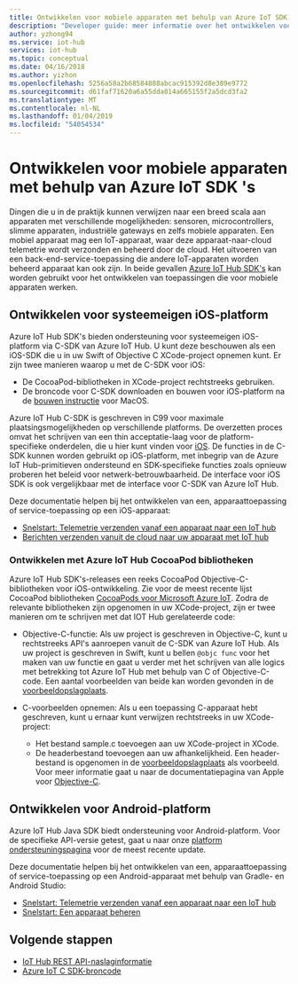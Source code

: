 ```yaml
---
title: Ontwikkelen voor mobiele apparaten met behulp van Azure IoT SDK's | Microsoft Docs
description: "Developer guide: meer informatie over het ontwikkelen voor mobiele apparaten met behulp van Azure IoT Hub SDK's."
author: yzhong94
ms.service: iot-hub
services: iot-hub
ms.topic: conceptual
ms.date: 04/16/2018
ms.author: yizhon
ms.openlocfilehash: 5256a58a2b68584888abcac915392d8e389e9772
ms.sourcegitcommit: d61faf71620a6a55dda014a665155f2a5dcd3fa2
ms.translationtype: MT
ms.contentlocale: nl-NL
ms.lasthandoff: 01/04/2019
ms.locfileid: "54054534"
---
```

# <a name="develop-for-mobile-devices-using-azure-iot-sdks"></a>Ontwikkelen voor mobiele apparaten met behulp van Azure IoT SDK 's

Dingen die u in de praktijk kunnen verwijzen naar een breed scala aan apparaten met verschillende mogelijkheden: sensoren, microcontrollers, slimme apparaten, industriële gateways en zelfs mobiele apparaten.  Een mobiel apparaat mag een IoT-apparaat, waar deze apparaat-naar-cloud telemetrie wordt verzonden en beheerd door de cloud.  Het uitvoeren van een back-end-service-toepassing die andere IoT-apparaten worden beheerd apparaat kan ook zijn.  In beide gevallen [Azure IoT Hub SDK's](https://docs.microsoft.com/azure/iot-hub/iot-hub-devguide-sdks) kan worden gebruikt voor het ontwikkelen van toepassingen die voor mobiele apparaten werken.  

## <a name="develop-for-native-ios-platform"></a>Ontwikkelen voor systeemeigen iOS-platform

Azure IoT Hub SDK's bieden ondersteuning voor systeemeigen iOS-platform via C-SDK van Azure IoT Hub.  U kunt deze beschouwen als een iOS-SDK die u in uw Swift of Objective C XCode-project opnemen kunt.  Er zijn twee manieren waarop u met de C-SDK voor iOS:

* De CocoaPod-bibliotheken in XCode-project rechtstreeks gebruiken.  
* De broncode voor C-SDK downloaden en bouwen voor iOS-platform na de [bouwen instructie](https://github.com/Azure/azure-iot-sdk-c/blob/master/doc/devbox_setup.md) voor MacOS.  

Azure IoT Hub C-SDK is geschreven in C99 voor maximale plaatsingsmogelijkheden op verschillende platforms.  De overzetten proces omvat het schrijven van een thin acceptatie-laag voor de platform-specifieke onderdelen, die u hier kunt vinden voor [iOS](https://github.com/Azure/azure-c-shared-utility/tree/master/pal/ios-osx).  De functies in de C-SDK kunnen worden gebruikt op iOS-platform, met inbegrip van de Azure IoT Hub-primitieven ondersteund en SDK-specifieke functies zoals opnieuw proberen het beleid voor netwerk-betrouwbaarheid.  De interface voor iOS SDK is ook vergelijkbaar met de interface voor C-SDK van Azure IoT Hub.  

Deze documentatie helpen bij het ontwikkelen van een, apparaattoepassing of service-toepassing op een iOS-apparaat:

* [Snelstart: Telemetrie verzenden vanaf een apparaat naar een IoT hub](quickstart-send-telemetry-ios.md)  
* [Berichten verzenden vanuit de cloud naar uw apparaat met IoT hub](iot-hub-ios-swift-c2d.md) 

### <a name="develop-with-azure-iot-hub-cocoapod-libraries"></a>Ontwikkelen met Azure IoT Hub CocoaPod bibliotheken

Azure IoT Hub SDK's-releases een reeks CocoaPod Objective-C-bibliotheken voor iOS-ontwikkeling.  Zie voor de meest recente lijst CocoaPod bibliotheken [CocoaPods voor Microsoft Azure IoT](https://github.com/Azure/azure-iot-sdk-c/blob/master/iothub_client/samples/ios/CocoaPods.md).  Zodra de relevante bibliotheken zijn opgenomen in uw XCode-project, zijn er twee manieren om te schrijven met dat IOT Hub gerelateerde code:

* Objective-C-functie: Als uw project is geschreven in Objective-C, kunt u rechtstreeks API's aanroepen vanuit de C-SDK van Azure IoT Hub.  Als uw project is geschreven in Swift, kunt u bellen `@objc func` voor het maken van uw functie en gaat u verder met het schrijven van alle logics met betrekking tot Azure IoT Hub met behulp van C of Objective-C-code.  Een aantal voorbeelden van beide kan worden gevonden in de [voorbeeldopslagplaats](https://github.com/Azure-Samples/azure-iot-samples-ios).  

* C-voorbeelden opnemen: Als u een toepassing C-apparaat hebt geschreven, kunt u ernaar kunt verwijzen rechtstreeks in uw XCode-project:
    * Het bestand sample.c toevoegen aan uw XCode-project in XCode.  
    * De headerbestand toevoegen aan uw afhankelijkheid.  Een header-bestand is opgenomen in de [voorbeeldopslagplaats](https://github.com/Azure-Samples/azure-iot-samples-ios) als voorbeeld. Voor meer informatie gaat u naar de documentatiepagina van Apple voor [Objective-C](https://developer.apple.com/documentation/objectivec).

## <a name="develop-for-android-platform"></a>Ontwikkelen voor Android-platform
Azure IoT Hub Java SDK biedt ondersteuning voor Android-platform.  Voor de specifieke API-versie getest, gaat u naar onze [platform ondersteuningspagina](iot-hub-device-sdk-platform-support.md) voor de meest recente update.

Deze documentatie helpen bij het ontwikkelen van een, apparaattoepassing of service-toepassing op een Android-apparaat met behulp van Gradle- en Android Studio:

* [Snelstart: Telemetrie verzenden vanaf een apparaat naar een IoT hub](quickstart-send-telemetry-android.md)  
* [Snelstart: Een apparaat beheren](quickstart-control-device-android.md) 

## <a name="next-steps"></a>Volgende stappen

* [IoT Hub REST API-naslaginformatie](https://docs.microsoft.com/rest/api/iothub/)
* [Azure IoT C SDK-broncode](https://github.com/Azure/azure-iot-sdk-c)
